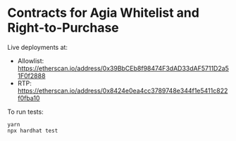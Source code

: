 # Contracts for Agia Whitelist and Right-to-Purchase

Live deployments at:
- Allowlist:	https://etherscan.io/address/0x39BbCEb8f98474F3dAD33dAF5711D2a51F0f2888
- RTP:	https://etherscan.io/address/0x8424e0ea4cc3789748e344f1e5411c822f0fba10

To run tests:

```
yarn
npx hardhat test
```
